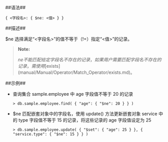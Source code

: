 
##语法##

```lang-json
{ <字段名>: { $ne: <值> } }
```

##描述##

$ne 选择满足“<字段名>”的值不等于（!=）指定“<值>”的记录。

> **Note:**
>
> $ne 不能匹配给定字段名不存在的记录，如果用户需要匹配字段名不存在的记录，需使用 [$exists](manual/Manual/Operator/Match_Operator/exists.md)。

##示例##

* 查询集合 sample.employee 中 age 字段值不等于 20 的记录

  ```lang-javascript
  > db.sample.employee.find( { "age": { "$ne": 20 } } )
  ```

* $ne 匹配嵌套对象中的字段名，使用 update() 方法更新嵌套对象 service 中的 type 字段值不等于 15 的记录，将这些记录的 age 字段值设定为 25

  ```lang-javascript
  > db.sample.employee.update( { "$set": { "age": 25 } }, { "service.type": { "$ne": 15 } } )
  ```
